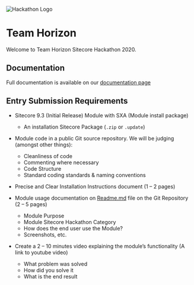 ![Hackathon Logo](documentation/images/hackathon.png?raw=true "Hackathon Logo")

# Team Horizon

Welcome to Team Horizon Sitecore Hackathon 2020.

## Documentation

Full documentation is available on our [documentation page](documentation)

## Entry Submission Requirements 

- Sitecore 9.3 (Initial Release) Module with SXA (Module install package)
   - An installation Sitecore Package (`.zip` or `.update`)

- Module code in a public Git source repository. We will be judging (amongst other things):
  - Cleanliness of code
  - Commenting where necessary
  - Code Structure
  - Standard coding standards & naming conventions

- Precise and Clear Installation Instructions document (1 – 2 pages)
- Module usage documentation on [Readme.md](documentation) file on the Git Repository (2 – 5 pages)
  - Module Purpose
  - Module Sitecore Hackathon Category
  - How does the end user use the Module?
  - Screenshots, etc.

- Create a 2 – 10 minutes video explaining the module’s functionality (A link to youtube video)

  - What problem was solved
  - How did you solve it
  - What is the end result
